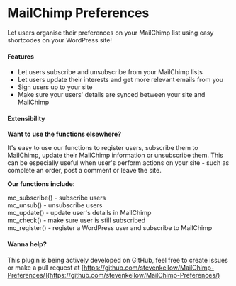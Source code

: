 # MailChimp Preferences

Let users organise their preferences on your MailChimp list using easy shortcodes on your WordPress site!


#### Features
- Let users subscribe and unsubscribe from your MailChimp lists
- Let users update their interests and get more relevant emails from you
- Sign users up to your site
- Make sure your users' details are synced between your site and MailChimp


#### Extensibility

**Want to use the functions elsewhere?**

It's easy to use our functions to register users, subscribe them to MailChimp, update their MailChimp information or unsubscribe them.  This can be especially useful when user's perform actions on your site - such as complete an order, post a comment or leave the site.

**Our functions include:**

mc_subscribe() - subscribe users  
mc_unsub() - unsubscribe users  
mc_update() - update user's details in MailChimp  
mc_check() - make sure user is still subscribed  
mc_register() - register a WordPress user and subscribe to MailChimp  

#### Wanna help?

This plugin is being actively developed on GitHub, feel free to create issues or make a pull request at [https://github.com/stevenkellow/MailChimp-Preferences/](https://github.com/stevenkellow/MailChimp-Preferences/)